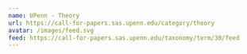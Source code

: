 ```yaml
---
name: UPenn - Theory
url: https://call-for-papers.sas.upenn.edu/category/theory
avatar: /images/feed.svg
feed: https://call-for-papers.sas.upenn.edu/taxonomy/term/30/feed
---
```

